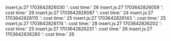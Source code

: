 insert.js:27 1703642826030 ': cost time:' 26
insert.js:27 1703642826059 ': cost time:' 26
insert.js:27 1703642826087 ': cost time:' 24
insert.js:27 1703642826115 ': cost time:' 25
insert.js:27 1703642826143 ': cost time:' 25
insert.js:27 1703642826174 ': cost time:' 28
insert.js:27 1703642826202 ': cost time:' 25
insert.js:27 1703642826231 ': cost time:' 26
insert.js:27 1703642826260 ': cost time:' 26